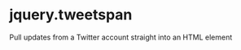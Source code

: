 jquery.tweetspan
================

Pull updates from a Twitter account straight into an HTML element